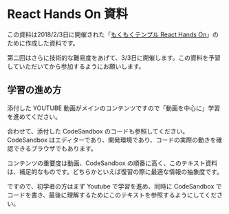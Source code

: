 # React Hands On 資料

この資料は2018/2/3日に開催された「[もくもくテンプル React Hands On](https://frontend-temple.connpass.com/event/76735/)」のために作成した資料です。

第二回はさらに技術的な難易度をあげて、3/3日に開催します。この資料を予習していただいてから参加するようにお願いします。

## 学習の進め方

添付した YOUTUBE 動画がメインのコンテンツですので「動画を中心に」学習を進めてください。

合わせて、添付した CodeSandbox のコードも参照してください。CodeSandbox はエディターであり、開発環境であり、コードの実際の動きを確認できるブラウザでもあります。

コンテンツの重要度は動画、CodeSandbox の順番に高く、このテキスト資料は、補足的なものです。どちらかといえば復習の際に最適な情報の抽象度です。

ですので、初学者の方はまず Youtube で学習を進め、同時に CodeSandbox でコードを書き、最後に理解するためにこのテキストを参照するようにしてください。






